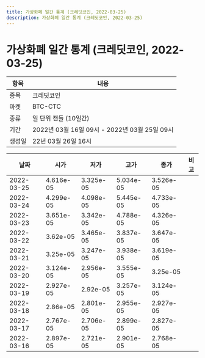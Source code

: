 ```yaml
---
title: 가상화폐 일간 통계 (크레딧코인, 2022-03-25)
description: 가상화폐 일간 통계 (크레딧코인, 2022-03-25)
---
```


가상화폐 일간 통계 (크레딧코인, 2022-03-25)
===

|항목|내용|
|--|--|
|종목|크레딧코인|
|마켓|BTC-CTC|
|종류|일 단위 캔들 (10일간)|
|기간|2022년 03월 16일 09시 - 2022년 03월 25일 09시|
|생성일|22년 03월 26일 16시|


|날짜|시가|저가|고가|종가|비고|
|--|--|--|--|--|--|
|2022-03-25|4.616e-05|3.325e-05|5.034e-05|3.526e-05|    |
|2022-03-24|4.299e-05|4.098e-05|5.445e-05|4.733e-05|    |
|2022-03-23|3.651e-05|3.342e-05|4.788e-05|4.326e-05|    |
|2022-03-22|3.62e-05|3.465e-05|3.837e-05|3.647e-05|    |
|2022-03-21|3.25e-05|3.247e-05|3.938e-05|3.619e-05|    |
|2022-03-20|3.124e-05|2.956e-05|3.555e-05|3.25e-05|    |
|2022-03-19|2.927e-05|2.92e-05|3.257e-05|3.124e-05|    |
|2022-03-18|2.86e-05|2.801e-05|2.955e-05|2.927e-05|    |
|2022-03-17|2.767e-05|2.706e-05|2.899e-05|2.827e-05|    |
|2022-03-16|2.897e-05|2.721e-05|2.901e-05|2.768e-05|    |
